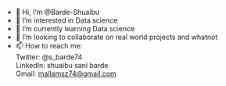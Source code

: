 - 👋 Hi, I’m @Barde-Shuaibu
- 👀 I’m interested in Data science
- 🌱 I’m currently learning Data science
- 💞️ I’m looking to collaborate on real world projects and whatnot 
- 📫 How to reach me:         
Twitter: @s_barde74     
LinkedIn: shuaibu sani barde      
Gmail: mallamsz74@gmail.com

<!---
Barde-S/Barde-S is a ✨ special ✨ repository because its `README.md` (this file) appears on your GitHub profile.
You can click the Preview link to take a look at your changes.
--->
